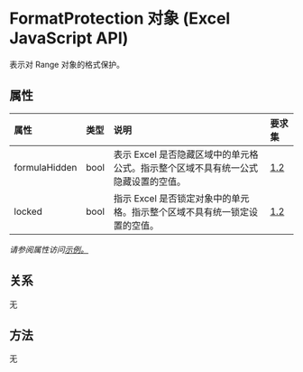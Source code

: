 # <a name="formatprotection-object-javascript-api-for-excel"></a>FormatProtection 对象 (Excel JavaScript API)

表示对 Range 对象的格式保护。

## <a name="properties"></a>属性

| 属性       | 类型    |说明| 要求集|
|:---------------|:--------|:----------|:----|
|formulaHidden|bool|表示 Excel 是否隐藏区域中的单元格公式。指示整个区域不具有统一公式隐藏设置的空值。|[1.2](../requirement-sets/excel-api-requirement-sets.md)|
|locked|bool|指示 Excel 是否锁定对象中的单元格。指示整个区域不具有统一锁定设置的空值。|[1.2](../requirement-sets/excel-api-requirement-sets.md)|

_请参阅属性访问[示例。](#property-access-examples)_

## <a name="relationships"></a>关系
无


## <a name="methods"></a>方法
无

